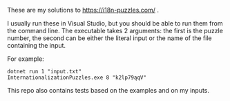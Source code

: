 These are my solutions to https://i18n-puzzles.com/ .

I usually run these in Visual Studio, but you should be able to run them from the command line.
The executable takes 2 arguments: the first is the puzzle number, the second can be either the literal input or the name of the file containing the input.

For example:
```
dotnet run 1 "input.txt"
InternationalizationPuzzles.exe 8 "k2lp79ąqV"
```

This repo also contains tests based on the examples and on my inputs.
